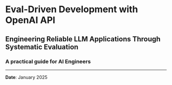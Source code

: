 # Eval-Driven Development with OpenAI API

## Engineering Reliable LLM Applications Through Systematic Evaluation

### A practical guide for AI Engineers

---

**Date**: January 2025